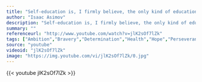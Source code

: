 ```yaml
---
title: "Self-education is, I firmly believe, the only kind of education there is."
author: "Isaac Asimov"
description: "Self-education is, I firmly believe, the only kind of education there is. - Isaac Asimov quotes from GetInspired365.com"
summary: ""
referenceurl: "http://www.youtube.com/watch?v=jlK2sOf7lZk"
tags: ["Ambition","Bravery","Determination","Health","Hope","Perseverance",]
source: "youtube"
videoid: "jlK2sOf7lZk"
image: "https://img.youtube.com/vi/jlK2sOf7lZk/0.jpg"
---
```


{{< youtube jlK2sOf7lZk >}}
